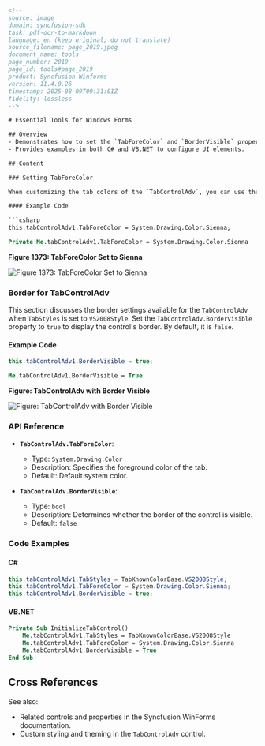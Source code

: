 ```html
<!-- 
source: image
domain: syncfusion-sdk
task: pdf-ocr-to-markdown
language: en (keep original; do not translate)
source_filename: page_2019.jpeg
document_name: tools
page_number: 2019
page_id: tools#page_2019
product: Syncfusion Winforms
version: 11.4.0.26
timestamp: 2025-08-09T09:31:01Z
fidelity: lossless
-->

# Essential Tools for Windows Forms

## Overview
- Demonstrates how to set the `TabForeColor` and `BorderVisible` properties for the `TabControlAdv` control in Windows Forms.
- Provides examples in both C# and VB.NET to configure UI elements.

## Content

### Setting TabForeColor

When customizing the tab colors of the `TabControlAdv`, you can use the `TabForeColor` property to set the foreground color of the tab.

#### Example Code

```csharp
this.tabControlAdv1.TabForeColor = System.Drawing.Color.Sienna;
```

```vb
Private Me.tabControlAdv1.TabForeColor = System.Drawing.Color.Sienna
```

**Figure 1373: TabForeColor Set to Sienna**

![Figure 1373: TabForeColor Set to Sienna](images/figure_1373.png)

### Border for TabControlAdv

This section discusses the border settings available for the `TabControlAdv` when `TabStyles` is set to `VS2008Style`. Set the `TabControlAdv.BorderVisible` property to `true` to display the control's border. By default, it is `false`.

#### Example Code

```csharp
this.tabControlAdv1.BorderVisible = true;
```

```vb
Me.tabControlAdv1.BorderVisible = True
```

**Figure: TabControlAdv with Border Visible**

![Figure: TabControlAdv with Border Visible](images/figure_border_visible.png)

### API Reference

- **`TabControlAdv.TabForeColor`**:
  - Type: `System.Drawing.Color`
  - Description: Specifies the foreground color of the tab.
  - Default: Default system color.
  
- **`TabControlAdv.BorderVisible`**:
  - Type: `bool`
  - Description: Determines whether the border of the control is visible.
  - Default: `false`

### Code Examples

#### C#

```csharp
this.tabControlAdv1.TabStyles = TabKnownColorBase.VS2008Style;
this.tabControlAdv1.TabForeColor = System.Drawing.Color.Sienna;
this.tabControlAdv1.BorderVisible = true;
```

#### VB.NET

```vb
Private Sub InitializeTabControl()
    Me.tabControlAdv1.TabStyles = TabKnownColorBase.VS2008Style
    Me.tabControlAdv1.TabForeColor = System.Drawing.Color.Sienna
    Me.tabControlAdv1.BorderVisible = True
End Sub
```

## Cross References

See also:
- Related controls and properties in the Syncfusion WinForms documentation.
- Custom styling and theming in the `TabControlAdv` control.

<!-- tags: [SyncfusionWinForms, TabControlAdv, TabStyles, BorderVisible, TabForeColor, VS2008Style] keywords: [custom tab colors, border visibility, UI customization, tab control, Windows Forms] -->
```